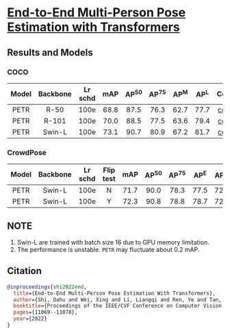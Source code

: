 # [End-to-End Multi-Person Pose Estimation with Transformers](https://openaccess.thecvf.com/content/CVPR2022/papers/Shi_End-to-End_Multi-Person_Pose_Estimation_With_Transformers_CVPR_2022_paper.pdf)

## Results and Models

### COCO

| Model | Backbone | Lr schd | mAP  | AP<sup>50</sup> | AP<sup>75</sup> | AP<sup>M</sup> | AP<sup>L</sup> | Config | Download |
|:-----:|:--------:|:-------:|:----:|:---------------:|:---------------:|:--------------:|:--------------:|:------:|:--------:|
| PETR  |  R-50    |  100e   | 68.8 |      87.5       |      76.3       |      62.7      |      77.7      | [config](https://github.com/hikvision-research/opera/blob/main/configs/petr/petr_r50_16x2_100e_coco.py) | [model](https://drive.google.com/file/d/1HcwraqWdZ3CaGMQOJHY8exNem7UnFkfS/view?usp=sharing) |
| PETR  |  R-101   |  100e   | 70.0 |      88.5       |      77.5       |      63.6      |      79.4      | [config](https://github.com/hikvision-research/opera/blob/main/configs/petr/petr_r101_16x2_100e_coco.py) | [model](https://drive.google.com/file/d/1O261Jrt4JRGlIKTmLtPy3AUruwX1hsDf/view?usp=sharing) |
| PETR  |  Swin-L  |  100e   | 73.1 |      90.7       |      80.9       |      67.2      |      81.7      | [config](https://github.com/hikvision-research/opera/blob/main/configs/petr/petr_swin-l-p4-w7-224-22kto1k_16x1_100e_coco.py) | [model](https://drive.google.com/file/d/1ujL0Gm5tPjweT0-gdDGkTc7xXrEt6gBP/view?usp=sharing) |

### CrowdPose

| Model | Backbone | Lr schd | Flip test | mAP  | AP<sup>50</sup> | AP<sup>75</sup> | AP<sup>E</sup> | AP<sup>M</sup> | AP<sup>H</sup> | Config | Download |
|:-----:|:--------:|:-------:|:---------:|:----:|:---------------:|:---------------:|:--------------:|:--------------:|:--------------:|:------:|:--------:|
| PETR  |  Swin-L  |  100e   |     N     | 71.7 |      90.0       |      78.3       |      77.5      |      72.0      |      65.8      | [config](https://github.com/hikvision-research/opera/blob/main/configs/petr/petr_swin-l-p4-w7-224-22kto1k_16x1_100e_crowdpose.py) | [model](https://drive.google.com/file/d/1aS-TIFuSC2gVfmr5n4qrtmQSLFTbP6Lm/view?usp=sharing) |
| PETR  |  Swin-L  |  100e   |     Y     | 72.3 |      90.8       |      78.8       |      78.7      |      72.9      |      65.5      | [config](https://github.com/hikvision-research/opera/blob/main/configs/petr/petr_swin-l-p4-w7-224-22kto1k_16x1_100e_crowdpose_flip_test.py) | [model](https://drive.google.com/file/d/1aS-TIFuSC2gVfmr5n4qrtmQSLFTbP6Lm/view?usp=sharing) |

## NOTE

1. Swin-L are trained with batch size 16 due to GPU memory limitation.
2. The performance is unstable. `PETR` may fluctuate about 0.2 mAP.

## Citation

```BibTeX
@inproceedings{shi2022end,
  title={End-to-End Multi-Person Pose Estimation With Transformers},
  author={Shi, Dahu and Wei, Xing and Li, Liangqi and Ren, Ye and Tan, Wenming},
  booktitle={Proceedings of the IEEE/CVF Conference on Computer Vision and Pattern Recognition},
  pages={11069--11078},
  year={2022}
}
```

